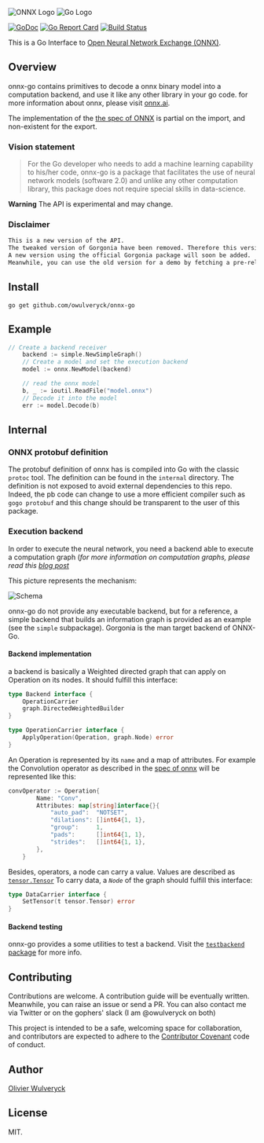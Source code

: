 ![ONNX Logo](vignettes/imgs/ONNX_logo_main.png) ![Go Logo](vignettes/imgs/Go-Logo_Blue.png)

[![GoDoc](https://godoc.org/github.com/owulveryck/onnx-go?status.svg)](https://godoc.org/github.com/owulveryck/onnx-go) [![Go Report Card](https://goreportcard.com/badge/github.com/owulveryck/onnx-go)](https://goreportcard.com/report/github.com/owulveryck/onnx-go)
[![Build Status](https://travis-ci.com/owulveryck/onnx-go.svg?branch=master)](https://travis-ci.com/owulveryck/onnx-go)

This is a Go Interface to [Open Neural Network Exchange (ONNX)](https://onnx.ai/).

## Overview 
onnx-go contains primitives to decode a onnx binary model into a computation backend, and use it like any other library in your go code.
for more information about onnx, please visit [onnx.ai](https://onnx.ai).

The implementation of the [the spec of ONNX](https://github.com/onnx/onnx/blob/master/docs/IR.md) is partial on the import, and non-existent for the export.

### Vision statement

> For the Go developer who needs to add a machine learning capability to his/her code, 
> onnx-go is a package that facilitates the use of neural network models (software 2.0) 
> and unlike any other computation library, this package does not require special skills in data-science.

**Warning** The API is experimental and may change.

### Disclaimer
[embedmd]:# (RELNOTES.md)
```md
This is a new version of the API.
The tweaked version of Gorgonia have been removed. Therefore this version do not have any computation backend.
A new version using the official Gorgonia package will soon be added.
Meanwhile, you can use the old version for a demo by fetching a pre-release version of checking out the old version `01b2e2b`
```


## Install

```
go get github.com/owulveryck/onnx-go
```

## Example

[embedmd]:# (example_test.go /\/\/ Create/ /model.Decode.*/)
```go
// Create a backend receiver
	backend := simple.NewSimpleGraph()
	// Create a model and set the execution backend
	model := onnx.NewModel(backend)

	// read the onnx model
	b, _ := ioutil.ReadFile("model.onnx")
	// Decode it into the model
	err := model.Decode(b)
```


## Internal

### ONNX protobuf definition 

The protobuf definition of onnx has is compiled into Go with the classic `protoc` tool. The definition can be found in the `internal` directory.
The definition is not exposed to avoid external dependencies to this repo. Indeed, the pb code can change to use a more efficient compiler such
as `gogo protobuf` and this change should be transparent to the user of this package.

### Execution backend

In order to execute the neural network, you need a backend able to execute a computation graph (_for more information on computation graphs, please read this [blog post](http://gopherdata.io/post/deeplearning_in_go_part_1/)_

This picture represents the mechanism:

![Schema](vignettes/imgs/schema.png)

onnx-go do not provide any executable backend, but for a reference, a simple backend that builds an information graph is provided as an example (see the `simple` subpackage).
Gorgonia is the man target backend of ONNX-Go.

#### Backend implementation

a backend is basically a Weighted directed graph that can apply on Operation on its nodes. It should fulfill this interface:

[embedmd]:# (backend.go /type Backend/ /}/)
```go
type Backend interface {
	OperationCarrier
	graph.DirectedWeightedBuilder
}
```

[embedmd]:# (backend.go /type OperationCarrier/ /}/)
```go
type OperationCarrier interface {
	ApplyOperation(Operation, graph.Node) error
}
```

An Operation is represented by its `name` and a map of attributes. For example the Convolution operator as described in the [spec of onnx](https://github.com/onnx/onnx/blob/master/docs/Operators.md#Conv) will be represented like this:

[embedmd]:# (conv_example_test.go /convOperator/ /}$/)
```go
convOperator := Operation{
		Name: "Conv",
		Attributes: map[string]interface{}{
			"auto_pad":  "NOTSET",
			"dilations": []int64{1, 1},
			"group":     1,
			"pads":      []int64{1, 1},
			"strides":   []int64{1, 1},
		},
	}
```

Besides, operators, a node can carry a value. Values are described as [`tensor.Tensor`](https://godoc.org/gorgonia.org/tensor#Tensor)
To carry data, a *`Node`* of the graph should fulfill this interface:

[embedmd]:# (node.go /type DataCarrier/ /}/)
```go
type DataCarrier interface {
	SetTensor(t tensor.Tensor) error
}
```

#### Backend testing

onnx-go provides a some utilities to test a backend. Visit the [`testbackend` package](backend/testbackend) for more info.

## Contributing

Contributions are welcome. A contribution guide will be eventually written. Meanwhile, you can raise an issue or send a PR.
You can also contact me via Twitter or on the gophers' slack (I am @owulveryck on both)

This project is intended to be a safe, welcoming space for collaboration, and
contributors are expected to adhere to the [Contributor Covenant](http://contributor-covenant.org) code of conduct.

## Author

[Olivier Wulveryck](https://about.me/owulveryck/getstarted)

## License

MIT.
